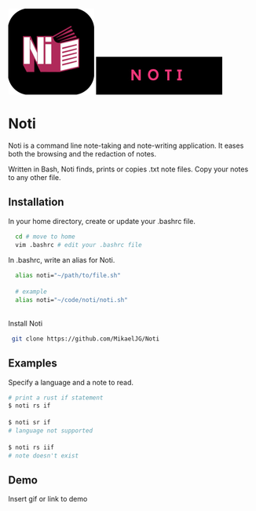 
![Logo](https://github.com/MikaelJG/noti/blob/master/assets/noti_logo2.png) ![Logo](https://github.com/MikaelJG/noti/blob/master/assets/noti_name2.jpeg)


# Noti

Noti is a command line note-taking and note-writing application. It eases both the browsing and the redaction of notes.

Written in Bash, Noti finds, prints or copies .txt note files. Copy your notes to any other file.
## Installation

In your home directory, create or update your .bashrc file.
```bash
  cd # move to home
  vim .bashrc # edit your .bashrc file
```
In .bashrc, write an alias for Noti.
```bash
  alias noti="~/path/to/file.sh"

  # example
  alias noti="~/code/noti/noti.sh"
  
```
Install Noti
```bash
 git clone https://github.com/MikaelJG/Noti  
```

## Examples

Specify a language and a note to read.
```bash
# print a rust if statement
$ noti rs if

$ noti sr if
# language not supported

$ noti rs iif
# note doesn't exist

```


## Demo

Insert gif or link to demo

